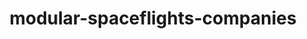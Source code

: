 ---
schema: default
title: modular-spaceflights-companies
organization: ResponsibleAIML
notes: type = kedro_datasets.pandas.csv_dataset.CSVDataset
resources:
  - name: modular-spaceflights-companies
    url: 'https://github.com/ResponsibleAIML/django-kedro/tree/main/kedro-projects/demo-project-kedro/data/01_raw/companies.csv'
    format: csv
category:
  - 01-raw
maintainer: 
maintainer_email: 
project:
  - modular-spaceflights
preview: |
  <table border="1" class="dataframe">
    <thead>
      <tr style="text-align: right;">
        <th></th>
        <th>id</th>
        <th>company_rating</th>
        <th>company_location</th>
        <th>total_fleet_count</th>
        <th>iata_approved</th>
      </tr>
    </thead>
    <tbody>
      <tr>
        <th>0</th>
        <td>35029</td>
        <td>100%</td>
        <td>Niue</td>
        <td>4.0</td>
        <td>f</td>
      </tr>
      <tr>
        <th>1</th>
        <td>30292</td>
        <td>67%</td>
        <td>Anguilla</td>
        <td>6.0</td>
        <td>f</td>
      </tr>
      <tr>
        <th>2</th>
        <td>19032</td>
        <td>67%</td>
        <td>Russian Federation</td>
        <td>4.0</td>
        <td>f</td>
      </tr>
      <tr>
        <th>3</th>
        <td>8238</td>
        <td>91%</td>
        <td>Barbados</td>
        <td>15.0</td>
        <td>t</td>
      </tr>
      <tr>
        <th>4</th>
        <td>30342</td>
        <td>NaN</td>
        <td>Sao Tome and Principe</td>
        <td>2.0</td>
        <td>t</td>
      </tr>
      <tr>
        <th>5</th>
        <td>32413</td>
        <td>100%</td>
        <td>Faroe Islands</td>
        <td>1.0</td>
        <td>f</td>
      </tr>
      <tr>
        <th>6</th>
        <td>35620</td>
        <td>90%</td>
        <td>Micronesia</td>
        <td>3.0</td>
        <td>f</td>
      </tr>
      <tr>
        <th>7</th>
        <td>23820</td>
        <td>NaN</td>
        <td>Rwanda</td>
        <td>1.0</td>
        <td>t</td>
      </tr>
      <tr>
        <th>8</th>
        <td>46528</td>
        <td>100%</td>
        <td>Uzbekistan</td>
        <td>3.0</td>
        <td>t</td>
      </tr>
      <tr>
        <th>9</th>
        <td>11875</td>
        <td>100%</td>
        <td>Micronesia</td>
        <td>2.0</td>
        <td>t</td>
      </tr>
    </tbody>
  </table>
---